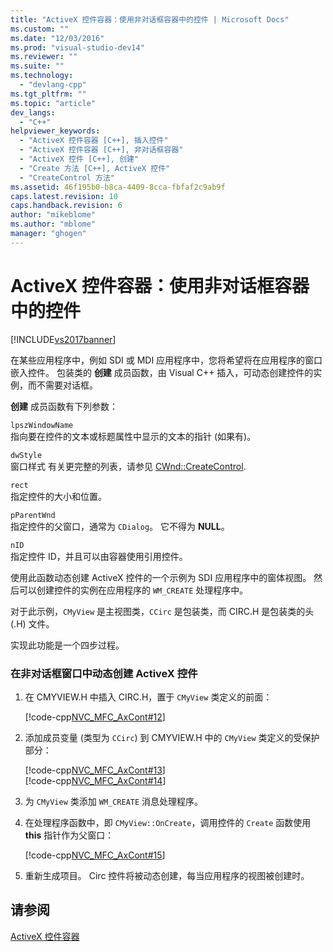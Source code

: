 ```yaml
---
title: "ActiveX 控件容器：使用非对话框容器中的控件 | Microsoft Docs"
ms.custom: ""
ms.date: "12/03/2016"
ms.prod: "visual-studio-dev14"
ms.reviewer: ""
ms.suite: ""
ms.technology: 
  - "devlang-cpp"
ms.tgt_pltfrm: ""
ms.topic: "article"
dev_langs: 
  - "C++"
helpviewer_keywords: 
  - "ActiveX 控件容器 [C++], 插入控件"
  - "ActiveX 控件容器 [C++], 非对话框容器"
  - "ActiveX 控件 [C++], 创建"
  - "Create 方法 [C++], ActiveX 控件"
  - "CreateControl 方法"
ms.assetid: 46f195b0-b8ca-4409-8cca-fbfaf2c9ab9f
caps.latest.revision: 10
caps.handback.revision: 6
author: "mikeblome"
ms.author: "mblome"
manager: "ghogen"
---
```

# ActiveX 控件容器：使用非对话框容器中的控件
[!INCLUDE[vs2017banner](../assembler/inline/includes/vs2017banner.md)]

在某些应用程序中，例如 SDI 或 MDI 应用程序中，您将希望将在应用程序的窗口嵌入控件。  包装类的 **创建** 成员函数，由 Visual C\+\+ 插入，可动态创建控件的实例，而不需要对话框。  
  
 **创建** 成员函数有下列参数：  
  
 `lpszWindowName`  
 指向要在控件的文本或标题属性中显示的文本的指针 \(如果有\)。  
  
 `dwStyle`  
 窗口样式  有关更完整的列表，请参见 [CWnd::CreateControl](../Topic/CWnd::CreateControl.md).  
  
 `rect`  
 指定控件的大小和位置。  
  
 `pParentWnd`  
 指定控件的父窗口，通常为 `CDialog`。  它不得为 **NULL**。  
  
 `nID`  
 指定控件 ID，并且可以由容器使用引用控件。  
  
 使用此函数动态创建 ActiveX 控件的一个示例为 SDI 应用程序中的窗体视图。  然后可以创建控件的实例在应用程序的 `WM_CREATE` 处理程序中。  
  
 对于此示例，`CMyView` 是主视图类，`CCirc` 是包装类，而 CIRC.H 是包装类的头 \(.H\) 文件。  
  
 实现此功能是一个四步过程。  
  
### 在非对话框窗口中动态创建 ActiveX 控件  
  
1.  在 CMYVIEW.H 中插入 CIRC.H，置于 `CMyView` 类定义的前面：  
  
     [!code-cpp[NVC_MFC_AxCont#12](../mfc/codesnippet/CPP/activex-control-containers-using-controls-in-a-non-dialog-container_1.h)]  
  
2.  添加成员变量 \(类型为 `CCirc`\) 到 CMYVIEW.H 中的 `CMyView` 类定义的受保护部分：  
  
     [!code-cpp[NVC_MFC_AxCont#13](../mfc/codesnippet/CPP/activex-control-containers-using-controls-in-a-non-dialog-container_2.h)]  
    [!code-cpp[NVC_MFC_AxCont#14](../mfc/codesnippet/CPP/activex-control-containers-using-controls-in-a-non-dialog-container_3.h)]  
  
3.  为 `CMyView` 类添加 `WM_CREATE` 消息处理程序。  
  
4.  在处理程序函数中，即 `CMyView::OnCreate`，调用控件的 `Create` 函数使用 **this** 指针作为父窗口：  
  
     [!code-cpp[NVC_MFC_AxCont#15](../mfc/codesnippet/CPP/activex-control-containers-using-controls-in-a-non-dialog-container_4.cpp)]  
  
5.  重新生成项目。  Circ 控件将被动态创建，每当应用程序的视图被创建时。  
  
## 请参阅  
 [ActiveX 控件容器](../mfc/activex-control-containers.md)